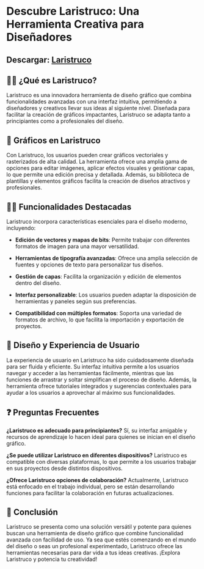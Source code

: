 # Descubre Laristruco: Una Herramienta Creativa para Diseñadores
## Descargar: [Laristruco](https://apkmodjoy.net/es/laristruco/)
## 🙋‍♀️ ¿Qué es Laristruco?

Laristruco es una innovadora herramienta de diseño gráfico que combina funcionalidades avanzadas con una interfaz intuitiva, permitiendo a diseñadores y creativos llevar sus ideas al siguiente nivel. Diseñada para facilitar la creación de gráficos impactantes, Laristruco se adapta tanto a principiantes como a profesionales del diseño.

## 🌈 Gráficos en Laristruco

Con Laristruco, los usuarios pueden crear gráficos vectoriales y rasterizados de alta calidad. La herramienta ofrece una amplia gama de opciones para editar imágenes, aplicar efectos visuales y gestionar capas, lo que permite una edición precisa y detallada. Además, su biblioteca de plantillas y elementos gráficos facilita la creación de diseños atractivos y profesionales.

## 👩‍💻 Funcionalidades Destacadas

Laristruco incorpora características esenciales para el diseño moderno, incluyendo:

* **Edición de vectores y mapas de bits**: Permite trabajar con diferentes formatos de imagen para una mayor versatilidad.

* **Herramientas de tipografía avanzadas**: Ofrece una amplia selección de fuentes y opciones de texto para personalizar tus diseños.

* **Gestión de capas**: Facilita la organización y edición de elementos dentro del diseño.

* **Interfaz personalizable**: Los usuarios pueden adaptar la disposición de herramientas y paneles según sus preferencias.

* **Compatibilidad con múltiples formatos**: Soporta una variedad de formatos de archivo, lo que facilita la importación y exportación de proyectos.

## 🍿 Diseño y Experiencia de Usuario

La experiencia de usuario en Laristruco ha sido cuidadosamente diseñada para ser fluida y eficiente. Su interfaz intuitiva permite a los usuarios navegar y acceder a las herramientas fácilmente, mientras que las funciones de arrastrar y soltar simplifican el proceso de diseño. Además, la herramienta ofrece tutoriales integrados y sugerencias contextuales para ayudar a los usuarios a aprovechar al máximo sus funcionalidades.

## ❓ Preguntas Frecuentes

**¿Laristruco es adecuado para principiantes?**
Sí, su interfaz amigable y recursos de aprendizaje lo hacen ideal para quienes se inician en el diseño gráfico.

**¿Se puede utilizar Laristruco en diferentes dispositivos?**
Laristruco es compatible con diversas plataformas, lo que permite a los usuarios trabajar en sus proyectos desde distintos dispositivos.

**¿Ofrece Laristruco opciones de colaboración?**
Actualmente, Laristruco está enfocado en el trabajo individual, pero se están desarrollando funciones para facilitar la colaboración en futuras actualizaciones.

## 🧙 Conclusión

Laristruco se presenta como una solución versátil y potente para quienes buscan una herramienta de diseño gráfico que combine funcionalidad avanzada con facilidad de uso. Ya sea que estés comenzando en el mundo del diseño o seas un profesional experimentado, Laristruco ofrece las herramientas necesarias para dar vida a tus ideas creativas. ¡Explora Laristruco y potencia tu creatividad!
<!--

**Here are some ideas to get you started:**

🙋‍♀️ A short introduction - what is your organization all about?
🌈 Contribution guidelines - how can the community get involved?
👩‍💻 Useful resources - where can the community find your docs? Is there anything else the community should know?
🍿 Fun facts - what does your team eat for breakfast?
🧙 Remember, you can do mighty things with the power of [Markdown](https://docs.github.com/github/writing-on-github/getting-started-with-writing-and-formatting-on-github/basic-writing-and-formatting-syntax)
-->
